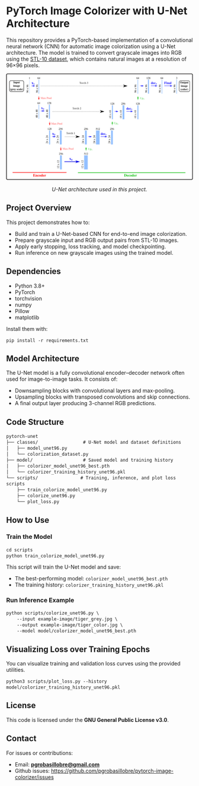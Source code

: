 # PyTorch Image Colorizer with U-Net Architecture

This repository provides a PyTorch-based implementation of a convolutional neural network (CNN) for automatic image colorization using a U-Net architecture. The model is trained to convert grayscale images into RGB using the [STL-10 dataset](https://cs.stanford.edu/~acoates/stl10/), which contains natural images at a resolution of 96×96 pixels.


<p align="center">
  <img src="_static/U-Net.png" width="800">
</p>

<p align="center">
  <em>U-Net architecture used in this project.</em>
</p>


## Project Overview

This project demonstrates how to:

- Build and train a U-Net-based CNN for end-to-end image colorization.
- Prepare grayscale input and RGB output pairs from STL-10 images.
- Apply early stopping, loss tracking, and model checkpointing.
- Run inference on new grayscale images using the trained model.


## Dependencies

- Python 3.8+
- PyTorch
- torchvision
- numpy
- Pillow
- matplotlib

Install them with:

```
pip install -r requirements.txt
```


## Model Architecture

The U-Net model is a fully convolutional encoder–decoder network often used for image-to-image tasks. It consists of:

- Downsampling blocks with convolutional layers and max-pooling.
- Upsampling blocks with transposed convolutions and skip connections.
- A final output layer producing 3-channel RGB predictions.


## Code Structure

```
pytorch-unet
├── classes/                 # U-Net model and dataset definitions
│   ├── model_unet96.py
│   └── colorization_dataset.py
├── model/                   # Saved model and training history
│   ├── colorizer_model_unet96_best.pth
│   └── colorizer_training_history_unet96.pkl
└── scripts/                # Training, inference, and plot loss scripts
    ├── train_colorize_model_unet96.py
    ├── colorize_unet96.py
    └── plot_loss.py
```

## How to Use

### Train the Model

```
cd scripts
python train_colorize_model_unet96.py
```

This script will train the U-Net model and save:

- The best-performing model: `colorizer_model_unet96_best.pth`
- The training history: `colorizer_training_history_unet96.pkl`

### Run Inference Example

```
python scripts/colorize_unet96.py \
    --input example-image/tiger_grey.jpg \
    --output example-image/tiger_color.jpg \
    --model model/colorizer_model_unet96_best.pth
```

## Visualizing Loss over Training Epochs

You can visualize training and validation loss curves using the provided utilities.

```
python3 scripts/plot_loss.py --history model/colorizer_training_history_unet96.pkl
```


## License

This code is licensed under the **GNU General Public License v3.0**.

## Contact

For issues or contributions:

- Email: **pgrobasillobre@gmail.com**
- Github issues: https://github.com/pgrobasillobre/pytorch-image-colorizer/issues

